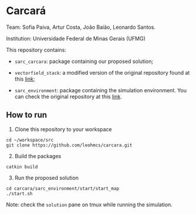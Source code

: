 # Carcará
Team: Sofia Paiva, Artur Costa, João Baião, Leonardo Santos.

Institution: Universidade Federal de Minas Gerais (UFMG)

This repository contains:

* `sarc_carcara`: package containing our proposed solution;

* `vectorfield_stack`: a modified version of the original repository found at this [link](https://github.com/adrianomcr/vectorfield_stack);

* `sarc_environment`: package containing the simulation environment. You can check the original repository at this [link](https://github.com/2nd-sarc-barinet-aerospace-competition/sarc_environment).


## How to run
1. Clone this repository to your workspace

```
cd ~/workspace/src
git clone https://github.com/leohmcs/carcara.git
```

2. Build the packages
```
catkin build
```

3. Run the proposed solution
```
cd carcara/sarc_environment/start/start_map
./start.sh
```

Note: check the `solution` pane on tmux while running the simulation.